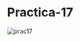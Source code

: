 # Practica-17

![prac17](https://github.com/ChristBr/Practica-17/assets/148580974/f879fa2e-492d-4e9f-9fc6-0afec8cb788c)

